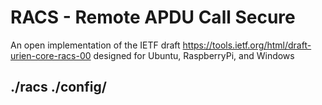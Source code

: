 # RACS - Remote APDU Call Secure
An open implementation of the IETF draft 
https://tools.ietf.org/html/draft-urien-core-racs-00
designed for Ubuntu, RaspberryPi, and Windows

## ./racs ./config/
